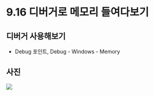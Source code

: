 # 9.16 디버거로 메모리 들여다보기

## 디버거 사용해보기

- Debug 포인트, Debug - Windows - Memory

## 사진

<img src="https://github.com/uber9ma/following_C/blob/master/images/chapter9/pointer8.png?raw=true">
